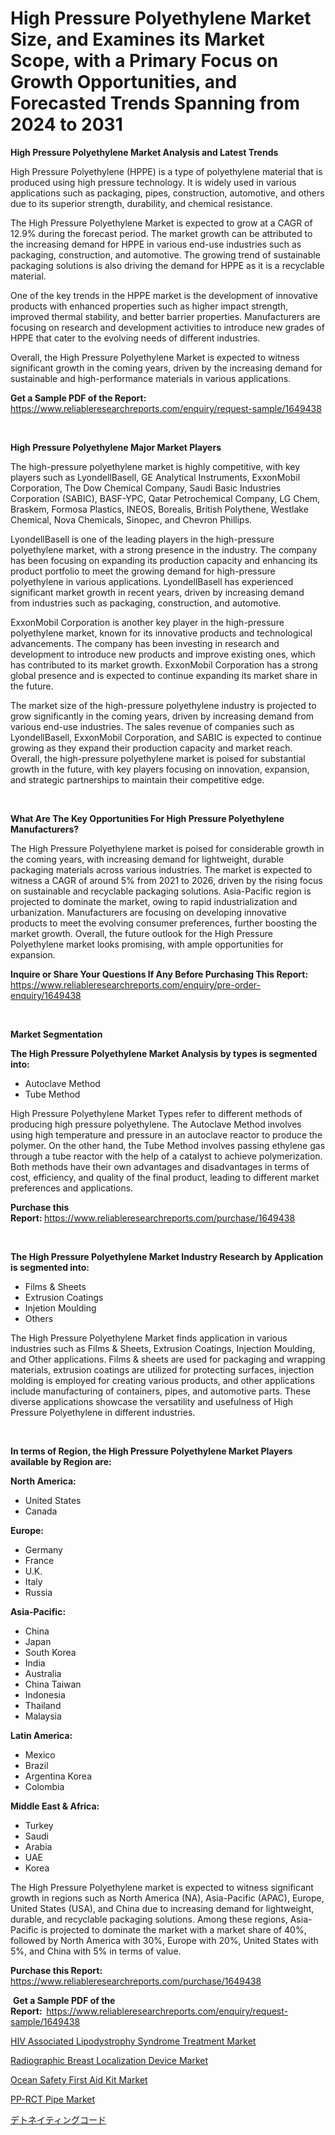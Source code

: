 <p><h1>High Pressure Polyethylene Market Size, and Examines its Market Scope, with a Primary Focus on Growth Opportunities, and Forecasted Trends Spanning from 2024 to 2031</h1></p><p><strong>High Pressure Polyethylene Market Analysis and Latest Trends</strong></p>
<p><p>High Pressure Polyethylene (HPPE) is a type of polyethylene material that is produced using high pressure technology. It is widely used in various applications such as packaging, pipes, construction, automotive, and others due to its superior strength, durability, and chemical resistance.</p><p>The High Pressure Polyethylene Market is expected to grow at a CAGR of 12.9% during the forecast period. The market growth can be attributed to the increasing demand for HPPE in various end-use industries such as packaging, construction, and automotive. The growing trend of sustainable packaging solutions is also driving the demand for HPPE as it is a recyclable material.</p><p>One of the key trends in the HPPE market is the development of innovative products with enhanced properties such as higher impact strength, improved thermal stability, and better barrier properties. Manufacturers are focusing on research and development activities to introduce new grades of HPPE that cater to the evolving needs of different industries.</p><p>Overall, the High Pressure Polyethylene Market is expected to witness significant growth in the coming years, driven by the increasing demand for sustainable and high-performance materials in various applications.</p></p>
<p><strong>Get a Sample PDF of the Report:&nbsp;</strong> <a href="https://www.reliableresearchreports.com/enquiry/request-sample/1649438">https://www.reliableresearchreports.com/enquiry/request-sample/1649438</a></p>
<p>&nbsp;</p>
<p><strong>High Pressure Polyethylene Major Market Players</strong></p>
<p><p>The high-pressure polyethylene market is highly competitive, with key players such as LyondellBasell, GE Analytical Instruments, ExxonMobil Corporation, The Dow Chemical Company, Saudi Basic Industries Corporation (SABIC), BASF-YPC, Qatar Petrochemical Company, LG Chem, Braskem, Formosa Plastics, INEOS, Borealis, British Polythene, Westlake Chemical, Nova Chemicals, Sinopec, and Chevron Phillips.</p><p>LyondellBasell is one of the leading players in the high-pressure polyethylene market, with a strong presence in the industry. The company has been focusing on expanding its production capacity and enhancing its product portfolio to meet the growing demand for high-pressure polyethylene in various applications. LyondellBasell has experienced significant market growth in recent years, driven by increasing demand from industries such as packaging, construction, and automotive.</p><p>ExxonMobil Corporation is another key player in the high-pressure polyethylene market, known for its innovative products and technological advancements. The company has been investing in research and development to introduce new products and improve existing ones, which has contributed to its market growth. ExxonMobil Corporation has a strong global presence and is expected to continue expanding its market share in the future.</p><p>The market size of the high-pressure polyethylene industry is projected to grow significantly in the coming years, driven by increasing demand from various end-use industries. The sales revenue of companies such as LyondellBasell, ExxonMobil Corporation, and SABIC is expected to continue growing as they expand their production capacity and market reach. Overall, the high-pressure polyethylene market is poised for substantial growth in the future, with key players focusing on innovation, expansion, and strategic partnerships to maintain their competitive edge.</p></p>
<p>&nbsp;</p>
<p><strong>What Are The Key Opportunities For High Pressure Polyethylene Manufacturers?</strong></p>
<p><p>The High Pressure Polyethylene market is poised for considerable growth in the coming years, with increasing demand for lightweight, durable packaging materials across various industries. The market is expected to witness a CAGR of around 5% from 2021 to 2026, driven by the rising focus on sustainable and recyclable packaging solutions. Asia-Pacific region is projected to dominate the market, owing to rapid industrialization and urbanization. Manufacturers are focusing on developing innovative products to meet the evolving consumer preferences, further boosting the market growth. Overall, the future outlook for the High Pressure Polyethylene market looks promising, with ample opportunities for expansion.</p></p>
<p><strong>Inquire or Share Your Questions If Any Before Purchasing This Report:</strong> <a href="https://www.reliableresearchreports.com/enquiry/pre-order-enquiry/1649438">https://www.reliableresearchreports.com/enquiry/pre-order-enquiry/1649438</a></p>
<p>&nbsp;</p>
<p><strong>Market Segmentation</strong></p>
<p><strong>The High Pressure Polyethylene Market Analysis by types is segmented into:</strong></p>
<p><ul><li>Autoclave Method</li><li>Tube Method</li></ul></p>
<p><p>High Pressure Polyethylene Market Types refer to different methods of producing high pressure polyethylene. The Autoclave Method involves using high temperature and pressure in an autoclave reactor to produce the polymer. On the other hand, the Tube Method involves passing ethylene gas through a tube reactor with the help of a catalyst to achieve polymerization. Both methods have their own advantages and disadvantages in terms of cost, efficiency, and quality of the final product, leading to different market preferences and applications.</p></p>
<p><strong>Purchase this Report:&nbsp;</strong><a href="https://www.reliableresearchreports.com/purchase/1649438">https://www.reliableresearchreports.com/purchase/1649438</a></p>
<p>&nbsp;</p>
<p><strong>The High Pressure Polyethylene Market Industry Research by Application is segmented into:</strong></p>
<p><ul><li>Films & Sheets</li><li>Extrusion Coatings</li><li>Injetion Moulding</li><li>Others</li></ul></p>
<p><p>The High Pressure Polyethylene Market finds application in various industries such as Films & Sheets, Extrusion Coatings, Injection Moulding, and Other applications. Films & sheets are used for packaging and wrapping materials, extrusion coatings are utilized for protecting surfaces, injection molding is employed for creating various products, and other applications include manufacturing of containers, pipes, and automotive parts. These diverse applications showcase the versatility and usefulness of High Pressure Polyethylene in different industries.</p></p>
<p>&nbsp;</p>
<p><strong>In terms of Region, the High Pressure Polyethylene Market Players available by Region are:</strong></p>
<p>
    <p> <strong> North America: </strong>
        <ul>
            <li>United States</li>
            <li>Canada</li>
        </ul>
        </p> 
    <p> <strong> Europe: </strong>
        <ul>
            <li>Germany</li>
            <li>France</li>
            <li>U.K.</li>
            <li>Italy</li>
            <li>Russia</li>
        </ul>
        </p> 
    <p> <strong> Asia-Pacific: </strong>
        <ul>
            <li>China</li>
            <li>Japan</li>
            <li>South Korea</li>
            <li>India</li>
            <li>Australia</li>
            <li>China Taiwan</li>
            <li>Indonesia</li>
            <li>Thailand</li>
            <li>Malaysia</li>
        </ul>
        </p> 
    <p> <strong> Latin America: </strong>
        <ul>
            <li>Mexico</li>
            <li>Brazil</li>
            <li>Argentina Korea</li>
            <li>Colombia</li>
        </ul>
        </p> 
    <p> <strong> Middle East & Africa: </strong>
        <ul>
            <li>Turkey</li>
            <li>Saudi</li>
            <li>Arabia</li>
            <li>UAE</li>
            <li>Korea</li>
        </ul>
    </p>
    </p>
<p><p>The High Pressure Polyethylene market is expected to witness significant growth in regions such as North America (NA), Asia-Pacific (APAC), Europe, United States (USA), and China due to increasing demand for lightweight, durable, and recyclable packaging solutions. Among these regions, Asia-Pacific is projected to dominate the market with a market share of 40%, followed by North America with 30%, Europe with 20%, United States with 5%, and China with 5% in terms of value.</p></p>
<p><strong>Purchase this Report: </strong><a href="https://www.reliableresearchreports.com/purchase/1649438">https://www.reliableresearchreports.com/purchase/1649438</a></p>
<p>&nbsp;<strong>Get a Sample PDF of the Report:&nbsp;&nbsp;</strong><a href="https://www.reliableresearchreports.com/enquiry/request-sample/1649438">https://www.reliableresearchreports.com/enquiry/request-sample/1649438</a></p>
<p><strong></strong></p>
<p><p><a href="https://flame-sidecar-702.notion.site/HIV-Associated-Lipodystrophy-Syndrome-Treatment-Market-Provides-a-Comprehensive-Analysis-Including-a-fa80ccdd98d64712ba3804f0993d32bf">HIV Associated Lipodystrophy Syndrome Treatment Market</a></p><p><a href="https://issuu.com/reportprime-2/docs/radiographic-breast-localization-device-market-siz">Radiographic Breast Localization Device Market</a></p><p><a href="https://view.publitas.com/reportprime-1/ocean-safety-first-aid-kit-market-with-the-goal-of-estimating-the-market-size-and-future-growth-potential-of-various-market-segments-based-on-component-applications-end-user-and-region/">Ocean Safety First Aid Kit Market</a></p><p><a href="https://issuu.com/reportprime-2/docs/pp-rct-pipe-market-size-2030.pptx">PP-RCT Pipe Market</a></p><p><a href="https://github.com/ycmtqqhvk3273/Market-Research-Report-List-1/blob/main/7929260191716.md">デトネイティングコード</a></p></p>